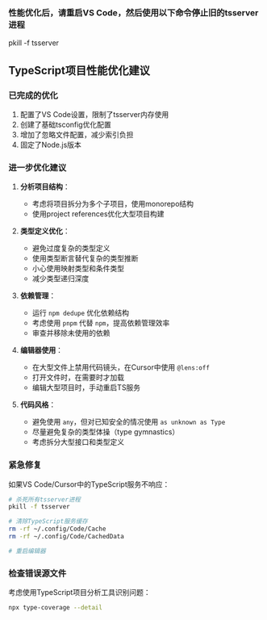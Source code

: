 ### 性能优化后，请重启VS Code，然后使用以下命令停止旧的tsserver进程
pkill -f tsserver

## TypeScript项目性能优化建议

### 已完成的优化

1. 配置了VS Code设置，限制了tsserver内存使用
2. 创建了基础tsconfig优化配置
3. 增加了忽略文件配置，减少索引负担
4. 固定了Node.js版本

### 进一步优化建议

1. **分析项目结构**：
   - 考虑将项目拆分为多个子项目，使用monorepo结构
   - 使用project references优化大型项目构建
   
2. **类型定义优化**：
   - 避免过度复杂的类型定义
   - 使用类型断言替代复杂的类型推断
   - 小心使用映射类型和条件类型
   - 减少类型递归深度

3. **依赖管理**：
   - 运行 `npm dedupe` 优化依赖结构
   - 考虑使用 `pnpm` 代替 `npm`，提高依赖管理效率
   - 审查并移除未使用的依赖

4. **编辑器使用**：
   - 在大型文件上禁用代码镜头，在Cursor中使用 `@lens:off`
   - 打开文件时，在需要时才加载
   - 编辑大型项目时，手动重启TS服务

5. **代码风格**：
   - 避免使用 `any`，但对已知安全的情况使用 `as unknown as Type`
   - 尽量避免复杂的类型体操（type gymnastics）
   - 考虑拆分大型接口和类型定义

### 紧急修复

如果VS Code/Cursor中的TypeScript服务不响应：

```bash
# 杀死所有tsserver进程
pkill -f tsserver

# 清除TypeScript服务缓存
rm -rf ~/.config/Code/Cache
rm -rf ~/.config/Code/CachedData

# 重启编辑器
```

### 检查错误源文件

考虑使用TypeScript项目分析工具识别问题：

```bash
npx type-coverage --detail
```
